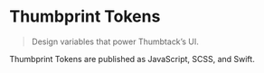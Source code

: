 # Thumbprint Tokens

> Design variables that power Thumbtack’s UI.

Thumbprint Tokens are published as JavaScript, SCSS, and Swift.
